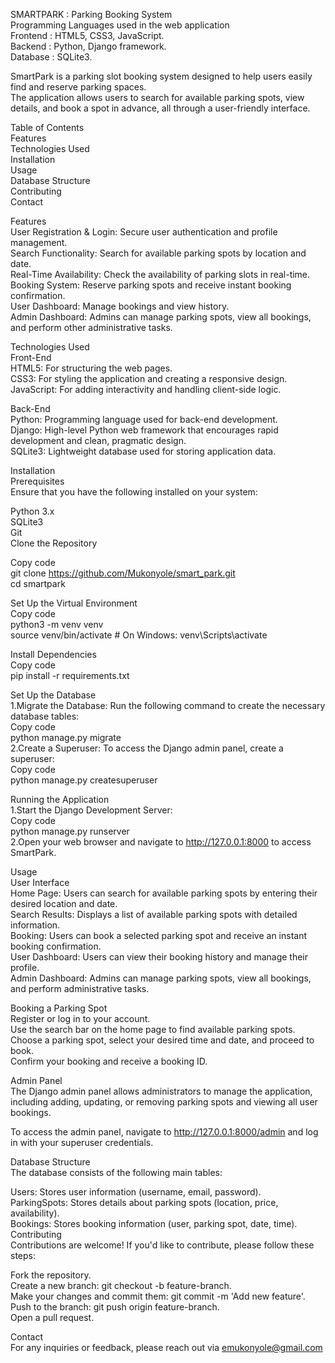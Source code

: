 SMARTPARK : Parking Booking System<br>
Programming Languages used in the web application<br>
Frontend : HTML5, CSS3, JavaScript.<br>
Backend : Python, Django framework.<br>
Database : SQLite3.<br>

SmartPark is a parking slot booking system designed to help users easily find and reserve parking spaces. <br>
The application allows users to search for available parking spots, view details, and book a spot in advance, all through a user-friendly interface.<br>

Table of Contents<br>
Features<br>
Technologies Used<br>
Installation<br>
Usage<br>
Database Structure<br>
Contributing<br>
Contact<br>

Features<br>
User Registration & Login: Secure user authentication and profile management.<br>
Search Functionality: Search for available parking spots by location and date.<br>
Real-Time Availability: Check the availability of parking slots in real-time.<br>
Booking System: Reserve parking spots and receive instant booking confirmation.<br>
User Dashboard: Manage bookings and view history.<br>
Admin Dashboard: Admins can manage parking spots, view all bookings, and perform other administrative tasks.<br>

Technologies Used<br>
Front-End<br>
HTML5: For structuring the web pages.<br>
CSS3: For styling the application and creating a responsive design.<br>
JavaScript: For adding interactivity and handling client-side logic.<br>

Back-End<br>
Python: Programming language used for back-end development.<br>
Django: High-level Python web framework that encourages rapid development and clean, pragmatic design.<br>
SQLite3: Lightweight database used for storing application data.<br>

Installation<br>
Prerequisites<br>
Ensure that you have the following installed on your system:<br>

Python 3.x<br>
SQLite3<br>
Git<br>
Clone the Repository<br>

Copy code<br>
git clone https://github.com/Mukonyole/smart_park.git<br>
cd smartpark<br>

Set Up the Virtual Environment<br>
Copy code<br>
python3 -m venv venv<br>
source venv/bin/activate  # On Windows: venv\Scripts\activate<br>

Install Dependencies<br>
Copy code<br>
pip install -r requirements.txt<br>

Set Up the Database<br>
1.Migrate the Database: Run the following command to create the necessary database tables:<br>
Copy code<br>
python manage.py migrate<br>
2.Create a Superuser: To access the Django admin panel, create a superuser:<br>
Copy code<br>
python manage.py createsuperuser<br>

Running the Application<br>
1.Start the Django Development Server:<br>
Copy code<br>
python manage.py runserver<br>
2.Open your web browser and navigate to http://127.0.0.1:8000 to access SmartPark.<br>

Usage<br>
User Interface<br>
Home Page: Users can search for available parking spots by entering their desired location and date.<br>
Search Results: Displays a list of available parking spots with detailed information.<br>
Booking: Users can book a selected parking spot and receive an instant booking confirmation.<br>
User Dashboard: Users can view their booking history and manage their profile.<br>
Admin Dashboard: Admins can manage parking spots, view all bookings, and perform administrative tasks.<br>

Booking a Parking Spot<br>
Register or log in to your account.<br>
Use the search bar on the home page to find available parking spots.<br>
Choose a parking spot, select your desired time and date, and proceed to book.<br>
Confirm your booking and receive a booking ID.<br>

Admin Panel<br>
The Django admin panel allows administrators to manage the application, including adding, updating, or removing parking spots and viewing all user bookings.<br>

To access the admin panel, navigate to http://127.0.0.1:8000/admin and log in with your superuser credentials.<br>

Database Structure<br>
The database consists of the following main tables:<br>

Users: Stores user information (username, email, password).<br>
ParkingSpots: Stores details about parking spots (location, price, availability).<br>
Bookings: Stores booking information (user, parking spot, date, time).<br>
Contributing<br>
Contributions are welcome! If you'd like to contribute, please follow these steps:<br>

Fork the repository.<br>
Create a new branch: git checkout -b feature-branch.<br>
Make your changes and commit them: git commit -m 'Add new feature'.<br>
Push to the branch: git push origin feature-branch.<br>
Open a pull request.<br>

Contact<br>
For any inquiries or feedback, please reach out via emukonyole@gmail.com
